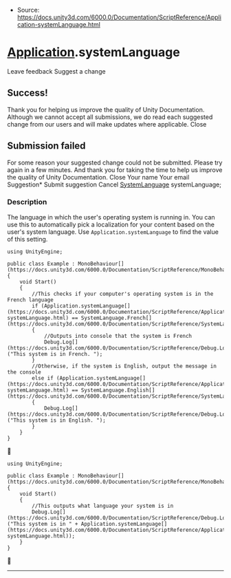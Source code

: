 * Source: https://docs.unity3d.com/6000.0/Documentation/ScriptReference/Application-systemLanguage.html

#  [Application](https://docs.unity3d.com/6000.0/Documentation/ScriptReference/Application.html).systemLanguage
Leave feedback
Suggest a change
## Success!
Thank you for helping us improve the quality of Unity Documentation. Although we cannot accept all submissions, we do read each suggested change from our users and will make updates where applicable.
Close
## Submission failed
For some reason your suggested change could not be submitted. Please <a>try again</a> in a few minutes. And thank you for taking the time to help us improve the quality of Unity Documentation.
Close
Your name Your email Suggestion* Submit suggestion
Cancel
[SystemLanguage](https://docs.unity3d.com/6000.0/Documentation/ScriptReference/SystemLanguage.html) systemLanguage; 
### Description
The language in which the user's operating system is running in.
You can use this to automatically pick a localization for your content based on the user's system language. Use `Application.systemLanguage` to find the value of this setting.
```
using UnityEngine;  
  
public class Example : MonoBehaviour[](https://docs.unity3d.com/6000.0/Documentation/ScriptReference/MonoBehaviour.html)
{
    void Start()
    {
        //This checks if your computer's operating system is in the French language
        if (Application.systemLanguage[](https://docs.unity3d.com/6000.0/Documentation/ScriptReference/Application-systemLanguage.html) == SystemLanguage.French[](https://docs.unity3d.com/6000.0/Documentation/ScriptReference/SystemLanguage.French.html))
        {
            //Outputs into console that the system is French
            Debug.Log[](https://docs.unity3d.com/6000.0/Documentation/ScriptReference/Debug.Log.html)("This system is in French. ");
        }
        //Otherwise, if the system is English, output the message in the console
        else if (Application.systemLanguage[](https://docs.unity3d.com/6000.0/Documentation/ScriptReference/Application-systemLanguage.html) == SystemLanguage.English[](https://docs.unity3d.com/6000.0/Documentation/ScriptReference/SystemLanguage.English.html))
        {
            Debug.Log[](https://docs.unity3d.com/6000.0/Documentation/ScriptReference/Debug.Log.html)("This system is in English. ");
        }
    }
}

```

```
using UnityEngine;  
  
public class Example : MonoBehaviour[](https://docs.unity3d.com/6000.0/Documentation/ScriptReference/MonoBehaviour.html)
{
    void Start()
    {
        //This outputs what language your system is in
        Debug.Log[](https://docs.unity3d.com/6000.0/Documentation/ScriptReference/Debug.Log.html)("This system is in " + Application.systemLanguage[](https://docs.unity3d.com/6000.0/Documentation/ScriptReference/Application-systemLanguage.html));
    }
}

```

* * *
